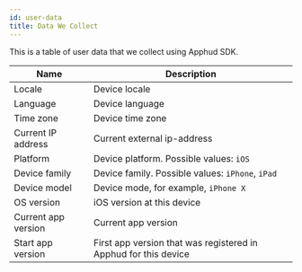 ```yaml
---
id: user-data
title: Data We Collect
---
```

This is a table of user data that we collect using Apphud SDK.

| Name                | Description                                                  |
| ------------------- | ------------------------------------------------------------ |
| Locale              | Device locale                                                |
| Language            | Device language                                              |
| Time zone           | Device time zone                                             |
| Current IP address  | Current external ip-address                                  |
| Platform            | Device platform. Possible values: `iOS`                      |
| Device family       | Device family. Possible values: `iPhone`, `iPad`             |
| Device model        | Device mode, for example, `iPhone X`                         |
| OS version          | iOS version at this device                                   |
| Current app version | Current app version                                          |
| Start app version   | First app version that was registered in Apphud for this device |

